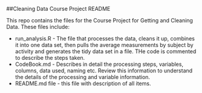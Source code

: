 ##Cleaning Data Course Project README 

This repo contains the files for the Course Project for Getting and Cleaning Data. These files include:
- run_analysis.R - The file that processes the data, cleans it up, combines it into one data set, then pulls the average measurements by subject by activity and generates the tidy data set in a file. THe code is commented to describe the steps taken.
- CodeBook.md - Describes in detail the processing steps, variables, columns, data used, naming etc.  Review this information to understand the details of the processing and variable information.
- README.md file - this file with description of all items.


